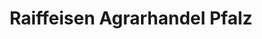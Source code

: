 ---
title: "Raiffeisen Agrarhandel Pfalz"
url: /dannstadt-schauernheim/raiffeisen-agrarhandel-pfalz/
shop: Garten-Center
---
